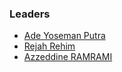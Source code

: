 
### Leaders

* [Ade Yoseman Putra](mailto:ade.putra@owasp.org)
* [Rejah Rehim](mailto:rejah.rehim@owasp.org)
* [Azzeddine RAMRAMI](mailto:azzeddine.ramrami@owasp.org)

